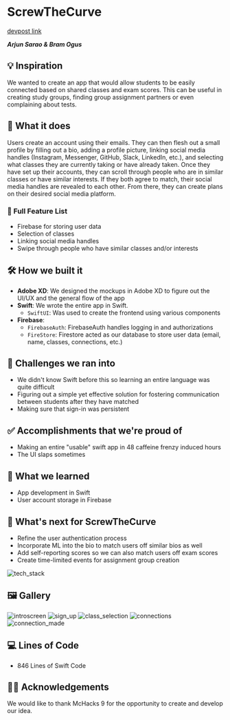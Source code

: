 # ScrewTheCurve

[devpost link](https://devpost.com/software/ScrewTheCurve)

**_Arjun Sarao & Bram Ogus_**

## 💡 Inspiration

We wanted to create an app that would allow students to be easily connected based on shared classes and exam scores. This can be useful in creating study groups, finding group assignment partners or even complaining about tests.

## 📱 What it does

Users create an account using their emails. They can then flesh out a small profile by filling out a bio, adding a profile picture, linking social media handles (Instagram, Messenger, GitHub, Slack, LinkedIn, etc.), and selecting what classes they are currently taking or have already taken. Once they have set up their accounts, they can scroll through people who are in similar classes or have similar interests. If they both agree to match, their social media handles are revealed to each other. From there, they can create plans on their desired social media platform.

### 📃 Full Feature List

- Firebase for storing user data
- Selection of classes
- Linking social media handles
- Swipe through people who have similar classes and/or interests

## 🛠 How we built it

- **Adobe XD**: We designed the mockups in Adobe XD to figure out the UI/UX and the general flow of the app
- **Swift**: We wrote the entire app in Swift.
  - `SwiftUI`: Was used to create the frontend using various components
- **Firebase**: 
  -  `FirebaseAuth`: FirebaseAuth handles logging in and authorizations
  -  `FireStore`: Firestore acted as our database to store user data (email, name, classes, connections, etc.)

## 🛑 Challenges we ran into

- We didn't know Swift before this so learning an entire language was quite difficult
- Figuring out a simple yet effective solution for fostering communication between students after they have matched
- Making sure that sign-in was persistent

## ✅ Accomplishments that we're proud of

- Making an entire "usable" swift app in 48 caffeine frenzy induced hours
- The UI slaps sometimes
  
## 📖 What we learned

- App development in Swift
- User account storage in Firebase

## 🤔 What's next for ScrewTheCurve

- Refine the user authentication process
- Incorporate ML into the bio to match users off similar bios as well
- Add self-reporting scores so we can also match users off exam scores
- Create time-limited events for assignment group creation

![tech_stack](https://user-images.githubusercontent.com/47152801/150666056-da50b7af-9657-4dee-8637-f741f375fa0a.png)

## 🖼 Gallery

![introscreen](https://user-images.githubusercontent.com/47152801/150665849-2612e4dc-fb0c-46c8-b5a7-ebf4886cbc9f.png)
![sign_up](https://user-images.githubusercontent.com/47152801/150665863-b612347d-2d80-42d9-8ef4-687bc4bcf862.png)
![class_selection](https://user-images.githubusercontent.com/47152801/150665850-c638321f-e191-4723-a417-b3fb8b0b8bb0.png)
![connections](https://user-images.githubusercontent.com/47152801/150665848-dc1bf279-7561-4386-a886-53d6cf7fe436.png)
![connection_made](https://user-images.githubusercontent.com/47152801/150665860-6b38f0d7-6ea9-41f0-9605-30416749db91.png)

## 💻 Lines of Code

- 846 Lines of Swift Code

## 🙇‍♂️ Acknowledgements

We would like to thank McHacks 9 for the opportunity to create and develop our idea.
